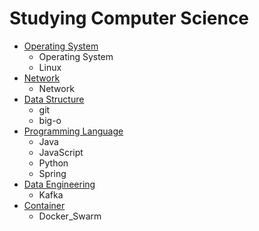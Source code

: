 # Studying Computer Science 
 
- [Operating System](https://github.com/C-YooJin/Study/tree/master/Operating_System)
  - Operating System
  - Linux
- [Network](https://github.com/C-YooJin/Study/tree/master/Network)
  - Network
- [Data Structure](https://github.com/C-YooJin/Study/tree/master/Data_Structure)
  - git
  - big-o
- [Programming Language](https://github.com/C-YooJin/Study/tree/master/Programming_Language) 
  - Java 
  - JavaScript
  - Python
  - Spring
- [Data Engineering](https://github.com/C-YooJin/Study/tree/master/Data_Engineering)
  - Kafka
- [Container](https://github.com/C-YooJin/Study/tree/master/Container)
  - Docker_Swarm
